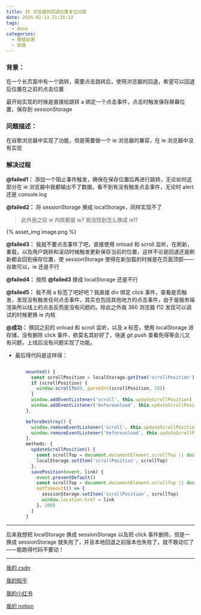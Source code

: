 ```yaml
---
title: IE 浏览器的回退位置复位问题
date: 2025-02-13 21:25:22
tags:
  - done
categories:
  - 报错处理
  - 前端
---
```


### 背景：

在一个长页面中有一个跳转，需要点击跳转后，使用浏览器的回退，希望可以回退后位置在之前的点击位置

最开始实现的时候是直接给跳转 a 绑定一个点击事件，点击时触发保存屏幕位置，保存到 sessionStorage

### 问题描述：

在谷歌浏览器中实现了功能，但是需要做一个 ie 浏览器的兼容，在 ie 浏览器中没有实现

### 解决过程

**@failed1：** 添加一个阻止事件触发，确保在保存位置后再进行跳转，无论如何这部分在 ie 浏览器中我都输出不了数据，看不到有没有触发点击事件，无论时 alert 还是 console.log

**@failed2：** 将 sessionStorage 换成 localStorage，同样实现不了

> 此外我之前 ie 内核都是 ie7 我没找到怎么换成 ie11

{% asset_img image.png %}

**@failed3：** 我就不要点击事件了吧，直接使用 onload 和 scroll 监听，在刷新，重载，以及用户跳转和滚动时候触发更新保存当前的位置，这样不论是回退还是刷新都会回到保存位置，使 sessionStorage 使得在新加载的时候是在页面顶部——谷歌可以，ie 还是不行

**@failed4：** 按照 **@failed3** 换成 localStorage 还是不行

**@failed5：** 我不用 a 标签了吧好吧？我直接 div 绑定 click 事件，查看是否触发，发现没有触发任何点击事件，其实也包括其他地方的点击事件，由于是服务端渲染所以线上的点击反而是没有问题的。除此之外我 360 浏览器 f12 发现可以调试的时候更换 ie 内核

**@成功：** 换回之前的 onload 和 scroll 监听，以及 a 标签，使用 localStorage 进存储，没有删除 click 事件，欸莫名其妙好了，快速 git push 查看免得等会儿又有问题，上线后没有问题实现了功能。

- 最后得代码是这样得：

  ```jsx

      mounted() {
        const scrollPosition = localStorage.getItem('scrollPosition')
        if (scrollPosition) {
          window.scrollTo(0, parseInt(scrollPosition, 10))
        }
        window.addEventListener('scroll', this.updateScrollPosition)
        window.addEventListener('beforeunload', this.updateScrollPosition)
      },

      beforeDestroy() {
        window.removeEventListener('scroll', this.updateScrollPosition)
        window.removeEventListener('beforeunload', this.updateScrollPosition)
      },
      methods: {
        updateScrollPosition() {
          const scrollTop = document.documentElement.scrollTop || document.body.scrollTop
          localStorage.setItem('scrollPosition', scrollTop)
        },
        savePosition(event, link) {
          event.preventDefault()
          const scrollTop = document.documentElement.scrollTop || document.body.scrollTop
          setTimeout(() => {
            sessionStorage.setItem('scrollPosition', scrollTop)
            window.location.href = link
          }, 100)
        }
      }
  ```

---

后来我想把 localStorage 换成 sessionStorage 以及把 click 事件删除，但是一换成 sessionStorage 就失败了，并且本地回退之前版本也失败了，就不敢动它了——能跑得代码不要动！

---

[我的 csdn](https://blog.csdn.net/m0_73518637/article/details/145548972?sharetype=blogdetail&sharerId=145548972&sharerefer=PC&sharesource=m0_73518637&spm=1011.2480.3001.8118)

[我的知乎](https://zhuanlan.zhihu.com/p/22733789446)

[我的小红书](https://www.xiaohongshu.com/explore/67a994c5000000001800b25e?xsec_token=GBYfMO1iBbTzG64eOWOUCKJ8ZTwW3twFfJxERc0W-IVls%3D&xsec_source=pc_creatormng)

[我的 notion](https://jueer33.notion.site/IE-1964cdfbb24080f38638d199eb5a5755?pvs=74)
